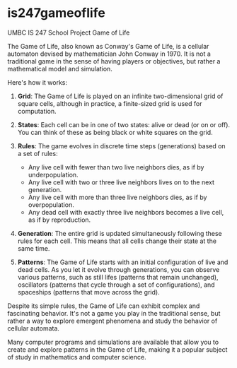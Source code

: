 # is247gameoflife
UMBC IS 247 School Project Game of Life

The Game of Life, also known as Conway's Game of Life, is a cellular automaton devised by mathematician John Conway in 1970. It is not a traditional game in the sense of having players or objectives, but rather a mathematical model and simulation.

Here's how it works:

1. **Grid**: The Game of Life is played on an infinite two-dimensional grid of square cells, although in practice, a finite-sized grid is used for computation.

2. **States**: Each cell can be in one of two states: alive or dead (or on or off). You can think of these as being black or white squares on the grid.

3. **Rules**: The game evolves in discrete time steps (generations) based on a set of rules:

   - Any live cell with fewer than two live neighbors dies, as if by underpopulation.
   - Any live cell with two or three live neighbors lives on to the next generation.
   - Any live cell with more than three live neighbors dies, as if by overpopulation.
   - Any dead cell with exactly three live neighbors becomes a live cell, as if by reproduction.

4. **Generation**: The entire grid is updated simultaneously following these rules for each cell. This means that all cells change their state at the same time.

5. **Patterns**: The Game of Life starts with an initial configuration of live and dead cells. As you let it evolve through generations, you can observe various patterns, such as still lifes (patterns that remain unchanged), oscillators (patterns that cycle through a set of configurations), and spaceships (patterns that move across the grid).

Despite its simple rules, the Game of Life can exhibit complex and fascinating behavior. It's not a game you play in the traditional sense, but rather a way to explore emergent phenomena and study the behavior of cellular automata.

Many computer programs and simulations are available that allow you to create and explore patterns in the Game of Life, making it a popular subject of study in mathematics and computer science.

